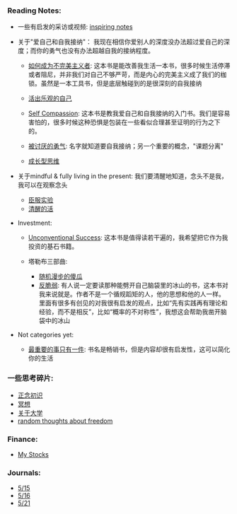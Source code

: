 
### Reading Notes:
* 一些有启发的采访或视频: [inspiring notes](articles/inspirings.md)

* 关于"爱自己和自我接纳"：
    我现在相信你爱别人的深度没办法超过爱自己的深度；而你的勇气也没有办法超越自我的接纳程度。
  * [如何成为不完美主义者](books/imperfectism.md): 这本书是能改善我生活一本书，很多时候生活停滞或者阻尼，并非我们对自己不够严苛，而是内心的完美主义成了我们的枷锁。虽然是一本工具书，但是底层触碰到的是很深刻的自我接纳	
  * [活出乐观的自己](books/learned_optimistism.md)

  * [Self Compassion](): 这本书是教我爱自己和自我接纳的入门书。我们是容易害怕的，很多时候这种恐惧是包装在一些看似合理甚至证明的行为之下的。
  * [被讨厌的勇气](books/courage.md): 名字就知道要自我接纳；另一个重要的概念，"课题分离"
  * [成长型思维]()
	
* 关于mindful & fully living in the present:
我们要清醒地知道，念头不是我，我可以在观察念头
  * [臣服实验]()
  * [清醒的活]()

* Investment:
  * [Unconventional Success](books/unconventional_success.md): 这本书是值得读若干遍的，我希望把它作为我投资的基石书籍。 

  * 塔勒布三部曲:
    * [随机漫步的傻瓜]()
    * [反脆弱](books/anti_fragile.md): 有人说一定要读那种能劈开自己脑袋里的冰山的书，这本书对我来说就是。作者不是一个循规蹈矩的人，他的思想和他的人一样。里面有很多有创见的对我很有启发的观点，比如“先有实践再有理论和经验，而不是相反”，比如“概率的不对称性”，我想这会帮助我凿开脑袋中的冰山 

* Not categories yet:
  * [最重要的事只有一件](books/the_one_thing.md): 书名是畅销书，但是内容却很有启发性，这可以简化你的生活  
  
### 一些思考碎片:
* [正念初识](articles/mindful_into.md)
* [冥想](articles/lean_and_meditation.md)
* [关于大学](articles/my_college.md)
* [random thoughts about freedom](articles/about_freedom.md) 

### Finance:
* [My Stocks](articles/my_stocks.md)

### Journals:
* [5/15](journals/2022_5_15.md)
* [5/16](journals/2022_5_16.md)
* [5/21](journals/2022_5_21.md)
